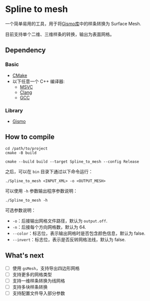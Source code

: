 # Spline to mesh

一个简单易用的工具，用于将[Gismo库](https://github.com/gismo/gismo)中的样条转换为 Surface Mesh.

目前支持单个二维、三维样条的转换，输出为表面网格。

## Dependency

### Basic
- [CMake](https://cmake.org/)
- 以下任意一个 C++ 编译器:
    - [MSVC](https://visualstudio.microsoft.com/zh-hans/vs/features/cplusplus/)
    - [Clang](https://clang.llvm.org/)
    - [GCC](https://gcc.gnu.org/)
### Library
- [Gismo](https://github.com/gismo/gismo)
## How to compile
```shell
cd /path/to/project
cmake -B build

cmake --build build --target Spline_to_mesh --config Release
```

之后，可以在 `bin` 目录下通过以下命令运行：
```shell
./Spline_to_mesh <INPUT_XML> -o <OUTPUT_MESH>
```
可以使用 `-h` 参数输出程序参数说明：
```shell
./Spline_to_mesh -h
```
可选参数说明：
- `-o`：后接输出网格文件路径，默认为 `output.off`.
- `-n`：后接每个方向网格数，默认为 64.
- `--color`：标志位，表示输出网格时是否包含颜色信息，默认为 false.
- `--invert`：标志位，表示是否反转网格法线，默认为 false.

## What's next

- [ ] 使用 `gsMesh`，支持导出四边形网格
- [ ] 支持更多的网格类型
- [ ] 支持一维样条转换为线网格
- [ ] 支持多块样条转换
- [ ] 支持配置文件导入部分参数
